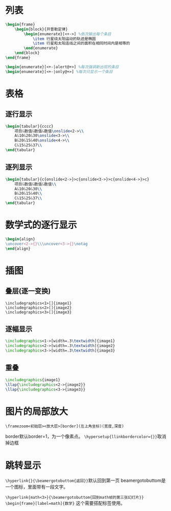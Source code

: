 # 列表
```latex
\begin{frame}
	\begin{block}{开普勒定律}
		\begin{enumerate}[<+->] %依次输出每个条目
			\item 行星绕太阳运动的轨迹是椭圆
			\item 行星和太阳连线之间的面积在相同时间内是相等的
		\end{enumerate}
	\end{block}
\end{frame}
```

```latex
\begin{enumerate}[<+-|alert@+>] %每次强调新出现的条目
\begin{enumerate}[<+-|only@+>] %每次只显示一个条目
```

# 表格
## 逐行显示
```latex
\begin{tabular}{cccc}
	项目&数值&数值&数值\onslide<2->\\
	A&10&20&30\onslide<3->\\
	B&20&15&40\onslide<4->\\
	C&15&25&37\\
\end{tabular}
```

## 逐列显示
```latex
\begin{tabular}{c{onslide<2->}>c{onslide<3->}>c{onslide<4->}>c}
	项目&数值&数值&数值\\
	A&10&20&30\\
	B&20&15&40\\
	C&15&25&37\\
\end{tabular}
```

# 数学式的逐行显示
```latex
\begin{align}
\uncover<2->{}\\\uncover<3->{}\notag
\end{align}
```

# 插图
## 叠层(逐一变换)
```
\includegraphics<1>[]{image1}
\includegraphics<2>[]{image2}
\includegraphics<3>[]{image3}
```

## 逐幅显示
```latex
\includegraphics<1->[width=.3\textwidth]{image1}
\includegraphics<2->[width=.3\textwidth]{image2}
\includegraphics<3->[width=.3\textwidth]{image3}
```

## 重叠
```latex
\includegraphics{image1}
\llap{\includegraphics<2->{image2}}
\llap{\includegraphics<3->{image3}}
```

# 图片的局部放大

`\framezoom<初始层><放大层>[border](左上角坐标)(宽度,深度)`

border默认border=1，为一个像素点。
`\hypersetup{llinkbordercolor={}}`取消掉边框

# 跳转显示
`\hyperlink{}{\beamergotobuttom{返回}}`默认回到第一页
beamergotobuttom是一个图标，里面带有一段文字。

`\hyperlink{math<3>}{\beamergotobuttom{回到math帧的第三张幻灯片}}`
`\begin{frame}[label=math]{数学}`
这个需要搭配标签使用。
